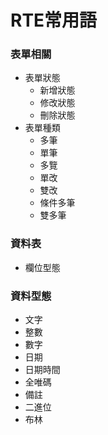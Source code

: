 # RTE常用語
### 表單相關
* <rte>表單狀態</rte>
    * <rte>新增狀態</rte>
    * <rte>修改狀態</rte>
    * <rte>刪除狀態</rte>
* <rte>表單種類</rte>
    * <rte>多筆</rte>
    * <rte>單筆</rte>
    * <rte>多覽</rte>
    * <rte>單改</rte>
    * <rte>雙改</rte>
    * <rte>條件多筆</rte>
    * <rte>雙多筆</rte>

### 資料表
* <rte>欄位型態</rte>

### 資料型態
* <rte>文字</rte>
* <rte>整數</rte>
* <rte>數字</rte>
* <rte>日期</rte>
* <rte>日期時間</rte>
* <rte>全唯碼</rte>
* <rte>備註</rte>
* <rte>二進位</rte>
* <rte>布林</rte>